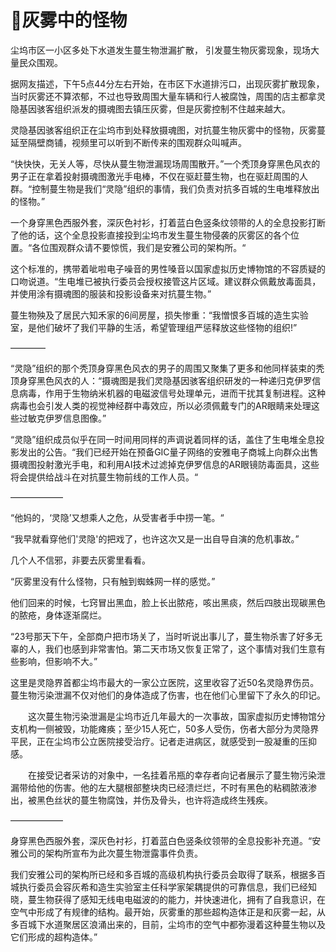 # 🌟灰雾中的怪物

尘坞市区一小区多处下水道发生蔓生物泄漏扩散， 引发蔓生物灰雾现象，现场大量民众围观。

据网友描述，下午5点44分左右开始，在市区下水道排污口，出现灰雾扩散现象，当时灰雾还不算浓郁，不过也导致周围大量车辆和行人被腐蚀，周围的店主都拿灵隐基因骇客组织派发的摄魂图去镇压灰雾，但是灰雾控制不住越来越大。

灵隐基因骇客组织正在尘坞市到处释放摄魂图，对抗蔓生物灰雾中的怪物，灰雾蔓延至隔壁商铺，视频里可以听到不断传来的围观群众叫喊声。

“快快快，无关人等，尽快从蔓生物泄漏现场周围散开。”一个秃顶身穿黑色风衣的男子正在拿着投射摄魂图激光手电棒，不仅在驱赶蔓生物，也在驱赶周围的人群。“控制蔓生物是我们“灵隐”组织的事情，我们负责对抗多百城的生电堆释放出的怪物。”

一个身穿黑色西服外套，深灰色衬衫，打着蓝白色竖条纹领带的人的全息投影打断了他的话，这个全息投影直接投到尘坞市发生蔓生物侵袭的灰雾区的各个位置。“各位围观群众请不要惊慌，我们是安雅公司的架构所。“

这个标准的，携带着呲啦电子噪音的男性嗓音以国家虚拟历史博物馆的不容质疑的口吻说道。“生电堆已被执行委员会授权接管这片区域。建议群众佩戴放毒面具，并使用涂有摄魂图的服装和投影设备来对抗蔓生物。”

蔓生物殃及了居民六知禾家的6间房屋，损失惨重：“我憎恨多百城的造生实验室，是他们破坏了我们平静的生活，希望管理组严惩释放这些怪物的组织!”

————

“灵隐”组织的那个秃顶身穿黑色风衣的男子的周围又聚集了更多和他同样装束的秃顶身穿黑色风衣的人：“摄魂图是我们灵隐基因骇客组织研发的一种递归克伊罗信息病毒，作用于生物纳米机器的电磁波信号处理单元，进而干扰其复制进程。这种病毒也会引发人类的视觉神经群中毒效应，所以必须佩戴专门的AR眼睛来处理这些过敏克伊罗信息图像。”

“灵隐”组织成员似乎在同一时间用同样的声调说着同样的话，盖住了生电堆全息投影发出的公告。“我们已经开始在预备GIC量子网络的安雅电子商城上向群众出售摄魂图投射激光手电，和利用AI技术过滤掉克伊罗信息的AR眼镜防毒面具，这些将会提供给战斗在对抗蔓生物前线的工作人员。“

——————

“他妈的，‘灵隐’又想乘人之危，从受害者手中捞一笔。“

“我早就看穿他们'灵隐'的把戏了，也许这次又是一出自导自演的危机事故。”

几个人不信邪，非要去灰雾里看看。 

“灰雾里没有什么怪物，只有触到蜘蛛网一样的感觉。”

他们回来的时候，七窍冒出黑血，脸上长出脓疮，咳出黑痰，然后四肢出现碳黑色的脓疮，身体逐渐腐烂。

“23号那天下午，全部商户把市场关了，当时听说出事儿了，蔓生物杀害了好多无辜的人，我们也感到非常害怕。第二天市场又恢复正常了，这个事情对我们生意有些影响，但影响不大。”

这里是灵隐界首都尘坞市最大的一家公立医院，这里收容了近50名灵隐界伤员。蔓生物污染泄漏不仅对他们的身体造成了伤害，也在他们心里留下了永久的印记。

　　这次蔓生物污染泄漏是尘坞市近几年最大的一次事故，国家虚拟历史博物馆分支机构一侧被毁，功能瘫痪；至少15人死亡，50多人受伤，伤者大部分为灵隐界平民，正在尘坞市公立医院接受治疗。记者走进病区，就感受到一股凝重的压抑感。

　　在接受记者采访的对象中，一名挂着吊瓶的幸存者向记者展示了蔓生物污染泄漏带给他的伤害。他的左大腿根部整块肉已经溃烂烂，不时有黑色的粘稠脓液渗出，被黑色丝状的蔓生物腐蚀，并伤及骨头，也许将造成终生残疾。

——————

身穿黑色西服外套，深灰色衬衫，打着蓝白色竖条纹领带的全息投影补充道。“安雅公司的架构所宣布为此次蔓生物泄露事件负责。

我们安雅公司的架构所已经和多百城的高级机构执行委员会取得了联系，根据多百城执行委员会容灰希和造生实验室主任科学家架耦提供的可靠信息，我们已经知晓，蔓生物获得了感知无线电电磁波的的能力，并快速进化，拥有了自我意识，在空气中形成了有规律的结构。最开始，灰雾重的那些超构造体正是和灰雾一起，从多百城下水道聚居区浪涌出来的，目前，尘坞市的空气中都弥漫着这种蔓生物以及它们形成的超构造体。”

